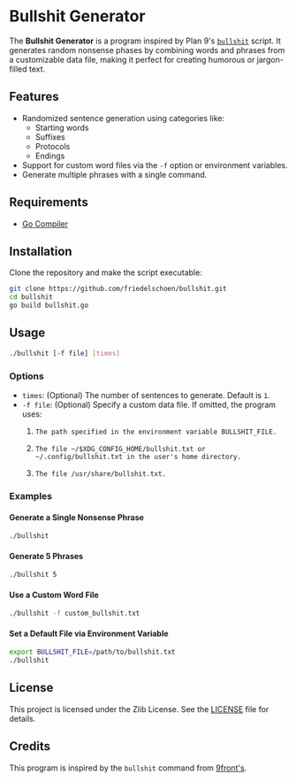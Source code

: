 # Bullshit Generator

The **Bullshit Generator** is a program inspired by Plan 9's [`bullshit`](http://man.9front.org/1/bullshit) script. It generates random nonsense phases by combining words and phrases from a customizable data file, making it perfect for creating humorous or jargon-filled text.

## Features

- Randomized sentence generation using categories like:
  - Starting words
  - Suffixes
  - Protocols
  - Endings
- Support for custom word files via the `-f` option or environment variables.
- Generate multiple phrases with a single command.

## Requirements

- [Go Compiler](https://go.dev/)


## Installation

Clone the repository and make the script executable:
```bash
git clone https://github.com/friedelschoen/bullshit.git
cd bullshit
go build bullshit.go
```

## Usage

```bash
./bullshit [-f file] [times]
```

### Options

- `times`: (Optional) The number of sentences to generate. Default is `1`.
- `-f file`: (Optional) Specify a custom data file. If omitted, the program uses:
  1.     The path specified in the environment variable BULLSHIT_FILE.
  2.     The file ~/$XDG_CONFIG_HOME/bullshit.txt or ~/.config/bullshit.txt in the user's home directory.
  3.     The file /usr/share/bullshit.txt.
              
### Examples

#### Generate a Single Nonsense Phrase
```bash
./bullshit
```

#### Generate 5 Phrases
```bash
./bullshit 5
```

#### Use a Custom Word File
```bash
./bullshit -f custom_bullshit.txt
```

#### Set a Default File via Environment Variable
```bash
export BULLSHIT_FILE=/path/to/bullshit.txt
./bullshit
```

## License

This project is licensed under the Zlib License. See the [LICENSE](LICENSE) file for details.

## Credits

This program is inspired by the `bullshit` command from [9front's](https://git.9front.org/plan9front/plan9front/master/rc/bin/bullshit/f.html).
